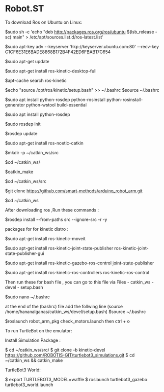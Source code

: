 # Robot.ST
To download Ros on Ubuntu on Linux:

$sudo sh -c 'echo "deb http://packages.ros.org/ros/ubuntu $(lsb_release -sc) main" > /etc/apt/sources.list.d/ros-latest.list'


$sudo apt-key adv --keyserver 'hkp://keyserver.ubuntu.com:80' --recv-key C1CF6E31E6BADE8868B172B4F42ED6FBAB17C654

$sudo apt-get update

$sudo apt-get install ros-kinetic-desktop-full

$apt-cache search ros-kinetic

$echo "source /opt/ros/kinetic/setup.bash" >> ~/.bashrc
$source ~/.bashrc

$sudo apt install python-rosdep python-rosinstall python-rosinstall-generator python-wstool build-essential

$sudo apt install python-rosdep

$sudo rosdep init

$rosdep update

$sudo apt-get install ros-noetic-catkin

$mkdir -p ~/catkin_ws/src

$cd ~/catkin_ws/

$catkin_make

$cd ~/catkin_ws/src

$git clone https://github.com/smart-methods/arduino_robot_arm.git 

$cd ~/catkin_ws

After downloading ros ,Run these commands :

$rosdep install --from-paths src --ignore-src -r -y

packages for for kinetic distro :

$sudo apt-get install ros-kinetic-moveit

$sudo apt-get install ros-kinetic-joint-state-publisher ros-kinetic-joint-state-publisher-gui

$sudo apt-get install ros-kinetic-gazebo-ros-control joint-state-publisher

$sudo apt-get install ros-kinetic-ros-controllers ros-kinetic-ros-control

Then run these for bash file , you can go to this file via Files - catkin_ws - devel - setup.bash

$sudo nano ~/.bashrc

at the end of the (bashrc) file add the follwing line
(source /home/hananalganas/catkin_ws/devel/setup.bash)
$source ~/.bashrc

$roslaunch robot_arm_pkg check_motors.launch
then 
ctrl + o

To run TurtleBot on the emulator:

Install Simulation Package :

$ cd ~/catkin_ws/src/
$ git clone -b kinetic-devel https://github.com/ROBOTIS-GIT/turtlebot3_simulations.git
$ cd ~/catkin_ws && catkin_make

TurtleBot3 World:

$ export TURTLEBOT3_MODEL=waffle
$ roslaunch turtlebot3_gazebo turtlebot3_world.launch



